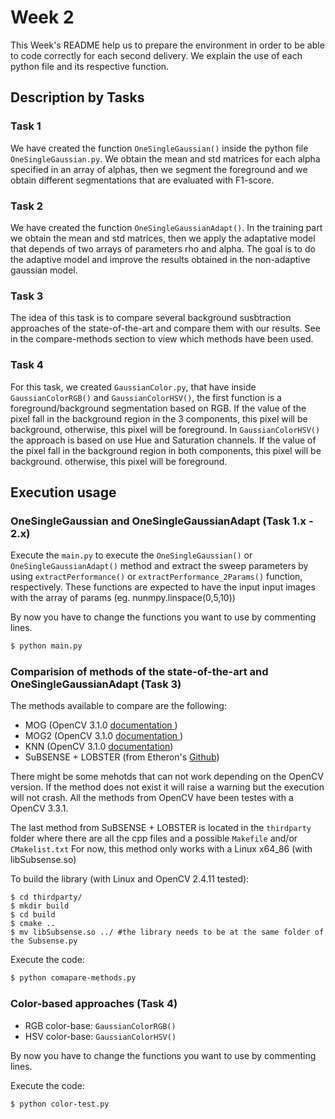 # Week 2

This Week's README help us to prepare the environment in order to be able to code correctly for each second delivery. We explain the use of each python file and its respective function.

## Description by Tasks

### Task 1
We have created the function `OneSingleGaussian()` inside the python file `OneSingleGaussian.py`. We obtain the mean and std matrices for each alpha specified in an array of alphas, then we segment the foreground and we obtain different segmentations that are evaluated with F1-score.

### Task 2
We have created the function `OneSingleGaussianAdapt()`. In the training part we obtain the mean and std matrices, then we apply the adaptative model that depends of two arrays of parameters rho and alpha. The goal is to do the adaptive model and improve the results obtained in the non-adaptive gaussian model.

### Task 3
The idea of this task is to compare several background susbtraction approaches of the state-of-the-art and compare them with our results. See in the compare-methods section to view which methods have been used.

### Task 4
For this task, we created `GaussianColor.py`, that have inside `GaussianColorRGB()` and `GaussianColorHSV()`, the first function is a foreground/background segmentation based on RGB. If the value of the pixel fall in the background region in the 3 components, this pixel will be background, otherwise, this pixel will be foreground. In `GaussianColorHSV()` the approach is based on use Hue and Saturation channels. If the value of the pixel fall in the background region in both components, this pixel will be background. otherwise, this pixel will be foreground.

## Execution usage
### OneSingleGaussian and OneSingleGaussianAdapt (Task 1.x - 2.x)
Execute the `main.py` to execute the `OneSingleGaussian()` or `OneSingleGaussianAdapt()` method and extract the sweep parameters by using `extractPerformance()` or `extractPerformance_2Params()` function, respectively.
These functions are expected to have the input input images with the array of params (eg. nunmpy.linspace(0,5,10))

By now you have to change the functions you want to use by commenting lines.
```sh
$ python main.py
```

### Comparision of methods of the state-of-the-art and OneSingleGaussianAdapt (Task 3)

The methods available to compare are the following:
- MOG (OpenCV 3.1.0 [documentation ](https://docs.opencv.org/3.1.0/d6/da7/classcv_1_1bgsegm_1_1BackgroundSubtractorMOG.html))
- MOG2 (OpenCV 3.1.0 [documentation ](https://docs.opencv.org/3.1.0/d7/d7b/classcv_1_1BackgroundSubtractorMOG2.html))
- KNN (OpenCV 3.1.0 [documentation](https://docs.opencv.org/3.1.0/db/d88/classcv_1_1BackgroundSubtractorKNN.html))
- SuBSENSE + LOBSTER (from Etheron's [Github](https://github.com/ethereon/subsense))

There might be some mehotds that can not work depending on the OpenCV version. If the method does not exist it will raise a warning but the execution will not crash. All the methods from OpenCV have been testes with a OpenCV 3.3.1.

The last method from SuBSENSE + LOBSTER is located in the `thirdparty` folder where there are all the cpp files and a possible `Makefile` and/or `CMakelist.txt` For now, this method only works with a Linux x64_86 (with libSubsense.so)

To build the library (with Linux and OpenCV 2.4.11 tested):
```
$ cd thirdparty/
$ mkdir build
$ cd build
$ cmake ..
$ mv libSubsense.so ../ #the library needs to be at the same folder of the Subsense.py
```

Execute the code:

```sh
$ python comapare-methods.py
```

### Color-based approaches (Task 4)
- RGB color-base: `GaussianColorRGB()`
- HSV color-base: `GaussianColorHSV()`

By now you have to change the functions you want to use by commenting lines.

Execute the code:

```sh
$ python color-test.py
```
